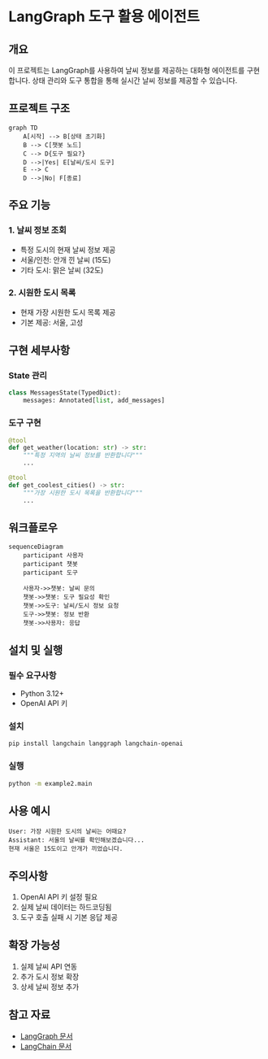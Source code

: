 # LangGraph 도구 활용 에이전트

## 개요
이 프로젝트는 LangGraph를 사용하여 날씨 정보를 제공하는 대화형 에이전트를 구현합니다. 상태 관리와 도구 통합을 통해 실시간 날씨 정보를 제공할 수 있습니다.

## 프로젝트 구조
```mermaid
graph TD
    A[시작] --> B[상태 초기화]
    B --> C[챗봇 노드]
    C --> D{도구 필요?}
    D -->|Yes| E[날씨/도시 도구]
    E --> C
    D -->|No| F[종료]
```

## 주요 기능

### 1. 날씨 정보 조회
- 특정 도시의 현재 날씨 정보 제공
- 서울/인천: 안개 낀 날씨 (15도)
- 기타 도시: 맑은 날씨 (32도)

### 2. 시원한 도시 목록
- 현재 가장 시원한 도시 목록 제공
- 기본 제공: 서울, 고성

## 구현 세부사항

### State 관리
```python
class MessagesState(TypedDict):
    messages: Annotated[list, add_messages]
```

### 도구 구현
```python
@tool
def get_weather(location: str) -> str:
    """특정 지역의 날씨 정보를 반환합니다"""
    ...

@tool
def get_coolest_cities() -> str:
    """가장 시원한 도시 목록을 반환합니다"""
    ...
```

## 워크플로우
```mermaid
sequenceDiagram
    participant 사용자
    participant 챗봇
    participant 도구

    사용자->>챗봇: 날씨 문의
    챗봇->>챗봇: 도구 필요성 확인
    챗봇->>도구: 날씨/도시 정보 요청
    도구->>챗봇: 정보 반환
    챗봇->>사용자: 응답
```

## 설치 및 실행

### 필수 요구사항
- Python 3.12+
- OpenAI API 키

### 설치
```bash
pip install langchain langgraph langchain-openai
```

### 실행
```bash
python -m example2.main
```

## 사용 예시
```
User: 가장 시원한 도시의 날씨는 어때요?
Assistant: 서울의 날씨를 확인해보겠습니다...
현재 서울은 15도이고 안개가 끼었습니다.
```

## 주의사항
1. OpenAI API 키 설정 필요
2. 실제 날씨 데이터는 하드코딩됨
3. 도구 호출 실패 시 기본 응답 제공

## 확장 가능성
1. 실제 날씨 API 연동
2. 추가 도시 정보 확장
3. 상세 날씨 정보 추가

## 참고 자료
- [LangGraph 문서](https://python.langchain.com/docs/langgraph)
- [LangChain 문서](https://python.langchain.com/)